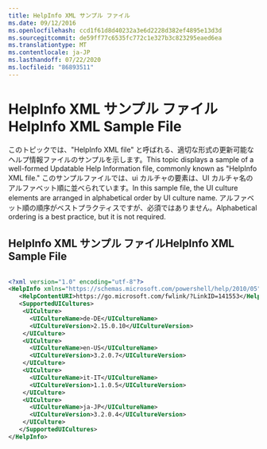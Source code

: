 ```yaml
---
title: HelpInfo XML サンプル ファイル
ms.date: 09/12/2016
ms.openlocfilehash: ccd1f61d8d40232a3e6d2228d382ef4895e13d3d
ms.sourcegitcommit: de59ff77c6535fc772c1e327b3c823295eaed6ea
ms.translationtype: MT
ms.contentlocale: ja-JP
ms.lasthandoff: 07/22/2020
ms.locfileid: "86893511"
---
```

# <a name="helpinfo-xml-sample-file"></a><span data-ttu-id="4bd2c-102">HelpInfo XML サンプル ファイル</span><span class="sxs-lookup"><span data-stu-id="4bd2c-102">HelpInfo XML Sample File</span></span>

<span data-ttu-id="4bd2c-103">このトピックでは、"HelpInfo XML file" と呼ばれる、適切な形式の更新可能なヘルプ情報ファイルのサンプルを示します。</span><span class="sxs-lookup"><span data-stu-id="4bd2c-103">This topic displays a sample of a well-formed Updatable Help Information file, commonly known as "HelpInfo XML file."</span></span> <span data-ttu-id="4bd2c-104">このサンプルファイルでは、ui カルチャの要素は、UI カルチャ名のアルファベット順に並べられています。</span><span class="sxs-lookup"><span data-stu-id="4bd2c-104">In this sample file, the UI culture elements are arranged in alphabetical order by UI culture name.</span></span> <span data-ttu-id="4bd2c-105">アルファベット順の順序がベストプラクティスですが、必須ではありません。</span><span class="sxs-lookup"><span data-stu-id="4bd2c-105">Alphabetical ordering is a best practice, but it is not required.</span></span>

## <a name="helpinfo-xml-sample-file"></a><span data-ttu-id="4bd2c-106">HelpInfo XML サンプル ファイル</span><span class="sxs-lookup"><span data-stu-id="4bd2c-106">HelpInfo XML Sample File</span></span>

```xml

<?xml version="1.0" encoding="utf-8"?>
<HelpInfo xmlns="https://schemas.microsoft.com/powershell/help/2010/05">
   <HelpContentURI>https://go.microsoft.com/fwlink/?LinkID=141553</HelpContentURI>
   <SupportedUICultures>
    <UICulture>
      <UICultureName>de-DE</UICultureName>
      <UICultureVersion>2.15.0.10</UICultureVersion>
    </UICulture>
    <UICulture>
      <UICultureName>en-US</UICultureName>
      <UICultureVersion>3.2.0.7</UICultureVersion>
    </UICulture>
    <UICulture>
      <UICultureName>it-IT</UICultureName>
      <UICultureVersion>1.1.0.5</UICultureVersion>
    </UICulture>
    <UICulture>
      <UICultureName>ja-JP</UICultureName>
      <UICultureVersion>3.2.0.4</UICultureVersion>
    </UICulture>
   </SupportedUICultures>
</HelpInfo>

```
